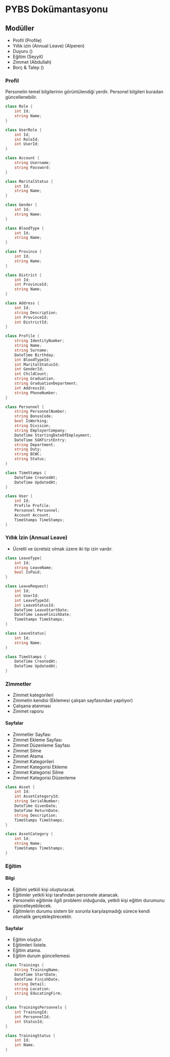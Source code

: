 # PYBS Dokümantasyonu

## Modüller

- Profil (Profile)
- Yıllık izin (Annual Leave) (Alperen)
- Duyuru ()
- Eğitim (Seyyit)
- Zimmet (Abdullah)
- Borç & Talep ()

### Profil

Personelin temel bilgilerinin görüntülendiği yerdir. Personel bilgileri buradan güncellenebilir.

```csharp
class Role {
    int Id;
    string Name;
}

class UserRole {
    int Id;
    int RoleId;
    int UserId;
}

class Account {
    string Username;
    string Password;
}

class MaritalStatus {
    int Id;
    string Name;
}

class Gender {
    int Id;
    string Name;
}

class BloodType {
    int Id;
    string Name;
}

class Province {
    int Id;
    string Name;
}

class District {
    int Id;
    int ProvinceId;
    string Name;
}

class Address {
    int Id;
    string Description;
    int ProvinceId;
    int DistrictId;
}

class Profile {
    string IdentityNumber;
    string Name;
    string Surname;
    DateTime Birthday;
    int BloodTypeId;
    int MaritalStatusId;
    int GenderId;
    int ChildCount;
    string Graduation;
    string GraduationDepartment;
    int AddressId;
    string PhoneNumber;
}

class Personnel {
    string PersonnelNumber;
    string BonusCode;
    bool IsWorking;
    string Division;
    string EmployerCompany;
    DateTime StartingDateOfEmployment;
    DateTime SGKFirstEntry;
    string Department;
    string Duty;
    string BCWC;
    string Status;
}

class TimeStamps {
    DateTime CreatedAt;
    DateTime UpdatedAt;
}

class User {
    int Id;
    Profile Profile;
    Personnel Personnel;
    Account Account;
    TimeStamps TimeStamps;
}
```

### Yıllık İzin (Annual Leave)

- Ücretli ve ücretsiz olmak üzere iki tip izin vardır.

```csharp
class LeaveType{
    int Id;
    string LeaveName;
    bool IsPaid;
}

class LeaveRequest{
    int Id;
    int UserId;
    int LeaveTypeId;
    int LeaveStatusId;
    DateTime LeaveStartDate;
    DateTime LeaveFinishDate;
    TimeStamps TimeStamps;
}

class LeaveStatus{
    int Id;
    string Name;
}

class TimeStamps {
    DateTime CreatedAt;
    DateTime UpdatedAt;
}
```

### Zimmetler

- Zimmet kategorileri
- Zimmetin kendisi (Eklemesi çalışan sayfasından yapılıyor)
- Çalışana atanması
- Zimmet raporu

#### Sayfalar

- Zimmetler Sayfası
- Zimmet Ekleme Sayfası
- Zimmet Düzenleme Sayfası
- Zimmet Silme
- Zimmet Atama
- Zimmet Kategorileri
- Zimmet Kategorisi Ekleme
- Zimmet Kategorisi Silme
- Zimmet Kategorisi Düzenleme

```csharp
class Asset {
    int Id;
    int AssetCategoryId;
    string SerialNumber;
    DateTime GivenDate;
    DateTime ReturnDate;
    string Description;
    TimeStamps TimeStamps;
}

class AssetCategory {
    int Id;
    string Name;
    TimeStamps TimeStamps;
}
```

### Eğitim

#### Bilgi

- Eğitimi yetkili kişi oluşturacak.
- Eğitimler yetkili kişi tarafından personele atanacak.
- Personelin eğitimle ilgili problemi olduğunda, yetkili kişi eğitim durumunu güncelleyebilecek.
- Eğitimlerin durumu sistem bir sorunla karşılaşmadığı sürece kendi otomatik gerçekleştirecektir.

#### Sayfalar

- Eğitim oluştur.
- Eğitimleri listele.
- Eğitim atama.
- Eğitim durum güncellemesi.

```csharp
class Trainings {
    string TrainingName;
    DateTime StartDate;
    DateTime FinishDate;
    string Detail;
    string Location;
    string EducatingFirm;
}

class TrainingsPersonnels {
    int TrainingId;
    int PersonnelId;
    int StatusId;
}

class TrainingStatus {
    int Id;
    int Name;
}
```
